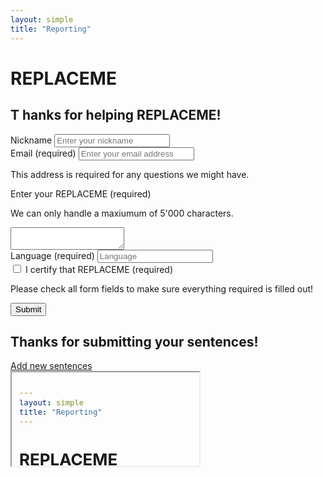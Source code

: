 ```yaml
---
layout: simple
title: "Reporting"
---
```


<div class="reporting" markdown="1">

# REPLACEME

<h2>
  <span class="capitalize">T</span>
  <span class="capitalize-content">
    hanks for helping REPLACEME!
  </span>
</h2>

<div class="content-box">
  <form id="reporting-form" action="" method="POST" target="no-target">
    <div class="form-group">
      <label for="nicknameInput">Nickname</label>
      <input type="text" class="form-control" id="nicknameInput" placeholder="Enter your nickname">
    </div>
    <div class="form-group">
      <label for="emailInput">Email (required)</label>
      <input type="text" class="form-control" id="emailInput" placeholder="Enter your email address">
      <p class="form-text text-muted">This address is required for any questions we might have.</p>
    </div>
    <div class="form-group">
      <label for="sentenceInput">Enter your REPLACEME (required)</label>
      <p class="form-error input-error hidden">We can only handle a maxiumum of 5'000 characters.</p>
      <textarea id="sentenceInput"></textarea>
    </div>
    <div class="form-group">
      <label for="languageInput">Language (required)</label>
      <input type="text" class="form-control" id="languageInput" placeholder="Language">
    </div>
    <div class="form-group">
      <input type="checkbox" class="form-control" id="verifyInput"> I certify that REPLACEME (required)
    </div>
    <p class="form-error general-error hidden">Please check all form fields to make sure everything required is filled out!</p>
    <button type="submit" class="button submit-button">Submit</button>
  </form>

  <div class="afterSubmitInfo hidden">
    <h2>Thanks for submitting your sentences!</h2>
    <a href="{{ site.baseurl }}/upload/">Add new sentences</a>
  </div>
</div>

</div>

<!-- used as target after form submission so we don't go away from our site -->
<iframe src="#" id="no-target" name="no-target"></iframe>

<script src="{{ site.baseurl }}/js/upload.js"></script>
